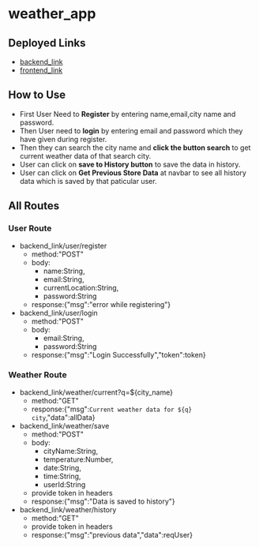 # weather_app
## Deployed Links
- [backend_link](https://silly-fox-tank-top.cyclic.app/)
- [frontend_link](https://eloquent-sopapillas-693db4.netlify.app/)
## How to Use
- First User Need to **Register** by entering name,email,city name and password.
- Then User need to **login** by entering email and password which they have given during register.
- Then they can search the city name and **click the button search** to get current weather data of that search city.
- User can click on **save to History button** to save the data in history.
- User can click on **Get Previous Store Data** at navbar to see all history data which is saved by that paticular user.
## All Routes
### User Route
- backend_link/user/register
    - method:"POST"
    - body:
        - name:String,
        - email:String,
        - currentLocation:String,
        - password:String
    - response:{"msg":"error while registering"}
- backend_link/user/login
    - method:"POST"
    - body:
        - email:String,
        - password:String
    - response:{"msg":"Login Successfully","token":token}
### Weather Route
- backend_link/weather/current?q=${city_name}
    - method:"GET"
    - response:{"msg":`Current weather data for ${q} city`,"data":allData}
- backend_link/weather/save
    - method:"POST"
    - body:
        - cityName:String,
        - temperature:Number,
        - date:String,
        - time:String,
        - userId:String
    - provide token in headers
    - response:{"msg":"Data is saved to history"}
- backend_link/weather/history
    - method:"GET"
    - provide token in headers 
    - response:{"msg":"previous data","data":reqUser}